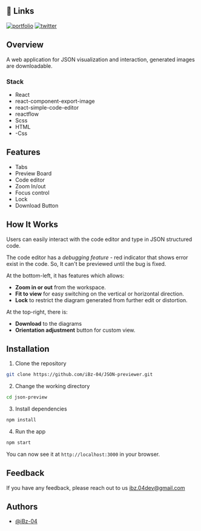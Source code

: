 
## 🔗 Links
[![portfolio](https://img.shields.io/badge/my_portfolio-000?style=for-the-badge&logo=ko-fi&logoColor=white)](https://ibzdev.site)
[![twitter](https://img.shields.io/badge/twitter-1DA1F2?style=for-the-badge&logo=twitter&logoColor=white)](https://twitter.com/ibrahh__ib)

## Overview

A  web application for JSON visualization and interaction, generated images are downloadable.

### Stack

- React
- react-component-export-image
- react-simple-code-editor
- reactflow
- Scss
- HTML
- -Css

## Features

- Tabs
- Preview Board
- Code editor
- Zoom In/out
- Focus control
- Lock
- Download Button


## How It Works

Users can easily interact with the code editor and type in JSON structured code.

The code editor has a *debugging feature* - red indicator that shows error exist in the code. So, It can't be previewed until the bug is fixed.

At the bottom-left, it has features which allows:

- **Zoom in or out** from the workspace.
- **Fit to view** for easy switching on the vertical or horizontal direction.
- **Lock** to restrict the diagram generated from further edit or distortion.

At the top-right, there is:

- **Download** to the diagrams
- **Orientation adjustment** button for custom view.


## Installation

1. Clone the repository

```bash
git clone https://github.com/iBz-04/JSON-previewer.git
```

2. Change the working directory

```bash
cd json-preview
```

3. Install dependencies

```bash
npm install
```

4. Run the app

```bash
npm start
```

You can now see it at `http://localhost:3000` in your browser.

## Feedback

If you have any feedback, please reach out to us ibz.04dev@gmail.com


## Authors

- [@iBz-04](https://github.com/iBz-04)
